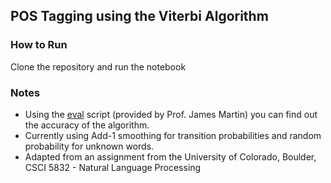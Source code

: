 ## POS Tagging using the Viterbi Algorithm

### How to Run
Clone the repository and run the notebook

### Notes
- Using the [eval](eval.py) script (provided by Prof. James Martin) you can find out the accuracy of the algorithm.
- Currently using Add-1 smoothing for transition probabilities and random probability for unknown words.
- Adapted from an assignment from the University of Colorado, Boulder, CSCI 5832 - Natural Language Processing
